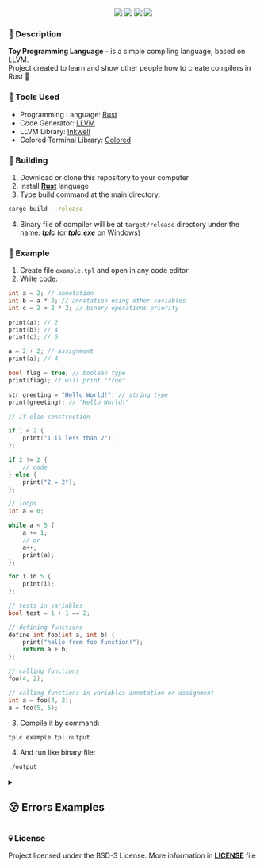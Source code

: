 [Rust]: https://www.rust-lang.org/
[LLVM]: https://llvm.org/
[Inkwell]: https://github.com/TheDan64/inkwell
[Colored]: https://crates.io/crates/colored

<div align="center">
 <img src="https://custom-icon-badges.demolab.com/badge/-Toy-blue?style=for-the-badge&logoColor=white" />
 <img src="https://custom-icon-badges.demolab.com/badge/-Programming-blue?style=for-the-badge&logoColor=white" />
 <img src="https://custom-icon-badges.demolab.com/badge/-Language-blue?style=for-the-badge&logoColor=white" />
 <img src="https://custom-icon-badges.demolab.com/badge/-0.2.9-blue?style=for-the-badge&logoColor=white" />
</div>

### 👀 Description
**Toy Programming Language** - is a simple compiling language, based on LLVM. </br>
Project created to learn and show other people how to create compilers in Rust 🦀

### 🤖 Tools Used
* Programming Language: [Rust]
* Code Generator: [LLVM]
* LLVM Library: [Inkwell]
* Colored Terminal Library: [Colored]

### 🦛 Building
1. Download or clone this repository to your computer
2. Install **[Rust]** language
3. Type build command at the main directory:
```sh
cargo build --release
```
4. Binary file of compiler will be at `target/release` directory under the name: _**tplc**_ (or _**tplc.exe**_ on Windows)

### 👾 Example
1. Create file `example.tpl` and open in any code editor
2. Write code:
```c++
int a = 2; // annotation
int b = a * 2; // annotation using other variables
int c = 2 + 2 * 2; // binary operations priority

print(a); // 2
print(b); // 4
print(c); // 6

a = 2 + 2; // assignment
print(a); // 4

bool flag = true; // boolean type
print(flag); // will print "true"

str greeting = "Hello World!"; // string type
print(greeting); // "Hello World!"

// if-else construction

if 1 < 2 {
    print("1 is less than 2");
};

if 2 != 2 {
    // code
} else {
    print("2 = 2");
};

// loops
int a = 0;

while a < 5 {
    a += 1;
    // or
    a++;
    print(a);
};

for i in 5 {
    print(i);
};

// tests in variables
bool test = 1 + 1 == 2;

// defining functions
define int foo(int a, int b) {
    print("hello from foo function!");
    return a + b;
};

// calling functions
foo(4, 2);

// calling functions in variables annotation or assignment
int a = foo(4, 2);
a = foo(5, 5);
```
3. Compile it by command:
```sh
tplc example.tpl output
```
4. And run like binary file:
```sh
./output
```

<details>
 <summary><h2>😵 Errors Examples</h2></summary>

 ![image](https://github.com/user-attachments/assets/dca42b0f-dc68-4192-82d0-ae7523248b43) </br>
 ![image](https://github.com/user-attachments/assets/ca948e3d-8398-4d82-b923-8d01e89a5b5b) </br>
 ![image](https://github.com/user-attachments/assets/523264db-ae4f-4c2f-b7a4-b13076461cf5) </br>
 ![image](https://github.com/user-attachments/assets/68531892-8f89-42db-8831-2158ecbedc1a) </br>
 ![image](https://github.com/user-attachments/assets/82bb95e9-a342-447b-9b84-a9b31bfe636d) </br>
 ![image](https://github.com/user-attachments/assets/8f95565c-7ca2-4728-986f-c1eb990b3602) </br>
 ![image](https://github.com/user-attachments/assets/815b7acb-917d-49a8-995a-85e02035b5f2) </br>

</details>

### 💀 License
Project licensed under the BSD-3 License. More information in [**LICENSE**](https://github.com/mealet/tpl-lang/blob/main/LICENSE) file
